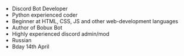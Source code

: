 - Discord Bot Developer
- Python experienced coder
- Beginner at HTML, CSS, JS and other web-development languages
- Author of Bobux Bot
- Highly experienced discord admin/mod
- Russian
- Bday 14th April
